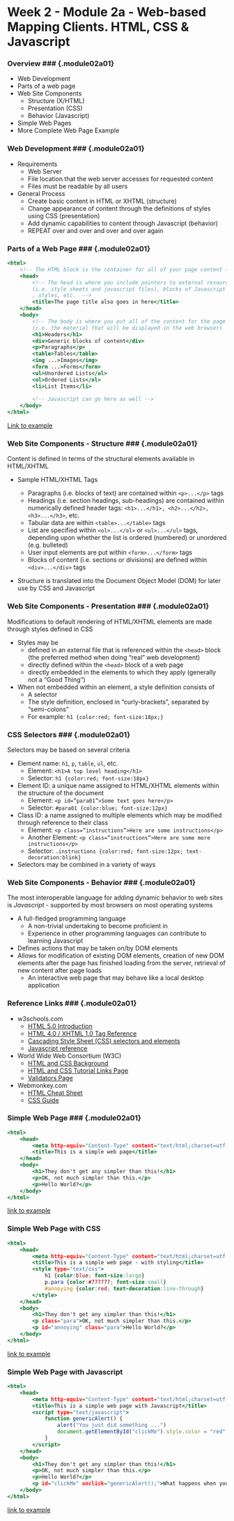 ---
...

<!---------------------------------------------------------------------------->
<!-- Week 02 ----------------------------------------------------------------->
<!-- Lecture 02 a 01 --------------------------------------------------------->
<!-- Web-based Mapping Clients------------------------------------------------>
<!-- Introduction to HTML, CSS and Javascript--------------------------------->
<!---------------------------------------------------------------------------->

# Week 2 - Module 2a - Web-based Mapping Clients. HTML, CSS & Javascript

### Overview ###  {.module02a01}

* Web Development
* Parts of a web page
* Web Site Components
	* Structure (X/HTML)
	* Presentation (CSS)
	* Behavior (Javascript)
* Simple Web Pages
* More Complete Web Page Example


### Web Development ###  {.module02a01}

* Requirements
	* Web Server
	* File location that the web server accesses for requested content
	* Files must be readable by all users
* General Process
	* Create basic content in HTML or XHTML (structure)
	* Change appearance of content through the definitions of styles using CSS (presentation)
	* Add dynamic capabilities to content through Javascript (behavior)
	* REPEAT over and over and over and over again


### Parts of a Web Page ###  {.module02a01}

~~~~~~~~~~ {.html .numberLines}
<html>
	<!-- The HTML block is the container for all of your page content -->
	<head>
		<!-- The head is where you include pointers to external resources 
		(i.e. style sheets and javascript files), blocks of Javascript code
		, styles, etc.  -->
		<title>The page title also goes in here</title>
	</head>
	<body>
		<!-- The body is where you put all of the content for the page 
		(i.e. the material that will be displayed in the web browser)  -->
		<h1>Headers</h1>
		<div>Generic blocks of content</div>
		<p>Paragraphs</p>
		<table>Tables</table>
		<img ...>Images</img>
		<form ...>Forms</form>
		<ul>Unordered Lists</ul>
		<ol>Ordered Lists</ol>
		<li>List Items</li>
		
		<!-- Javascript can go here as well -->
	</body>
</html>
~~~~~~~~~~

[Link to example](https://karlbenedict.github.io/GEOG485-585/sample-files/example02_01_01.html)





### Web Site Components - Structure ###  {.module02a01}

Content is defined in terms of the structural elements available in HTML/XHTML

* Sample HTML/XHTML Tags
	* Paragraphs (i.e. blocks of text) are contained within `<p>...</p>` tags
	* Headings (i.e. section headings, sub-headings) are contained within numerically defined header tags: `<h1>...</h1>, <h2>...</h2>, <h3>...</h3>`, etc.
	* Tabular data are within `<table>...</table>` tags
	* List are specified within `<ol>...</ol>` or `<ul>...</ul>` tags, depending upon whether the list is ordered (numbered) or unordered (e.g. bulleted)
	* User input elements are put within `<form>...</form>` tags
	* Blocks of content (i.e. sections or divisions) are defined within `<div>...</div>` tags

* Structure is translated into the Document Object Model (DOM) for later use by CSS and Javascript



### Web Site Components - Presentation ###  {.module02a01}

Modifications to default rendering of HTML/XHTML elements are made through styles defined in CSS

* Styles may be 
	* defined in an external file that is referenced within the `<head>` block (the preferred method when doing “real” web development)
	* directly defined within the `<head>` block of a web page
	* directly embedded in the elements to which they apply (generally not a “Good Thing”)
* When not embedded within an element, a style definition consists of
	* A selector
	* The style definition, enclosed in “curly-brackets”, separated by “semi-colons”
	* For example:  `h1 {color:red; font-size:18px;}`




### CSS Selectors ###  {.module02a01}

Selectors may be based on several criteria

* Element name:  `h1`, `p`, `table`, `ul`, etc.
	* Element: `<h1>A top level heading</h1>`
	* Selector: `h1 {color:red; font-size:18px}`
* Element ID: a unique name assigned to HTML/XHTML elements within the structure of the document
	* Element: `<p id=”para01”>Some text goes here</p>`
	* Selector: `#para01 {color:blue; font-size:12px}`
* Class ID: a name assigned to multiple elements which may be modified through reference to their class
	* Element:  `<p class=”instructions”>Here are some instructions</p>`
	* Another Element:  `<p class=”instructions”>Here are some more instructions</p>`
	* Selector: `.instructions {color:red; font-size:12px; text-decoration:blink}`
* Selectors may be combined in a variety of ways




### Web Site Components - Behavior ###  {.module02a01}

The most interoperable language for adding dynamic behavior to web sites is _Javascript_ - supported by most browsers on most operating systems

* A full-fledged programming language
	* A non-trivial undertaking to become proficient in
	* Experience in other programming languages can contribute to learning Javascript
* Defines actions that may be taken on/by DOM elements
* Allows for modification of existing DOM elements, creation of new DOM elements after the page has finished loading from the server, retrieval of new content after page loads
	* An interactive web page that may behave like a local desktop application




### Reference Links ###  {.module02a01}

* w3schools.com
	* [HTML 5.0 Introduction](http://www.w3schools.com/html/html5_intro.asp)
	* [HTML 4.0 / XHTML 1.0 Tag Reference](http://www.w3schools.com/tags/default.asp)
	* [Cascading Style Sheet (CSS) selectors and elements](http://www.w3schools.com/css/default.asp)
	* [Javascript reference](http://www.w3schools.com/js/default.asp)
* World Wide Web Consortium (W3C)
	* [HTML and CSS Background](http://www.w3.org/standards/webdesign/htmlcss)
	* [HTML and CSS Tutorial Links Page](http://www.w3.org/2002/03/tutorials.html#webdesign_htmlcss)
	* [Validators Page](http://validator.w3.org/)
* Webmonkey.com
	* [HTML Cheat Sheet](https://www.wired.com/2010/02/html_cheatsheet/)
	* [CSS Guide](https://www.wired.com/2010/02/css-guide/)




### Simple Web Page ###  {.module02a01}

~~~~~~~~~~ {.html .numberLines}
<html>
	<head>
		<meta http-equiv="Content-Type" content="text/html;charset=utf-8" />
		<title>This is a simple web page</title>
	</head>
	<body>
		<h1>They don't get any simpler than this!</h1>
		<p>OK, not much simpler than this.</p>
		<p>Hello World?</p>
	</body>
</html>
~~~~~~~~~~

[link to example](https://karlbenedict.github.io/GEOG485-585/sample-files/example02_01_02.html)




### Simple Web Page with CSS ###

~~~~~~~~~~ {.html .numberLines}
<html>
	<head>
		<meta http-equiv="Content-Type" content="text/html;charset=utf-8" />
		<title>This is a simple web page - with styling</title>
		<style type="text/css">
			h1 {color:blue; font-size:large}
			p.para {color:#777777; font-size:small}
			#annoying {color:red; text-decoration:line-through}
		</style>
	</head>
	<body>
		<h1>They don't get any simpler than this!</h1>
		<p class="para">OK, not much simpler than this.</p>
		<p id="annoying" class="para">Hello World?</p>
	</body>
</html>
~~~~~~~~~~

[link to example](https://karlbenedict.github.io/GEOG485-585/sample-files/example02_01_03.html)



### Simple Web Page with Javascript ###

~~~~~~~~~~ {.html .numberLines}
<html>
	<head>
		<meta http-equiv="Content-Type" content="text/html;charset=utf-8" />
		<title>This is a simple web page with Javascript</title>
		<script type="text/javascript">
			function genericAlert() {
				alert("You just did something ...")
				document.getElementById("clickMe").style.color = "red"
			}
		</script>
	</head>
	<body>
		<h1>They don't get any simpler than this!</h1>
		<p>OK, not much simpler than this.</p>
		<p>Hello World?</p>
		<p id="clickMe" onclick="genericAlert();">What happens when you click me?</p>
	</body>
</html>
~~~~~~~~~~

[link to example](https://karlbenedict.github.io/GEOG485-585/sample-files/example02_01_04.html)



<!-- 
### More Complete Web Page Example ###

![[NAWRS Mapper](http://www.nawrs.net). _HTML_: 39 Lines; _CSS_: 136 Lines; _core.js_: 515 Lines + Google Maps API and JQuery Framework](images/www_nawrs_net.png)

 -->

